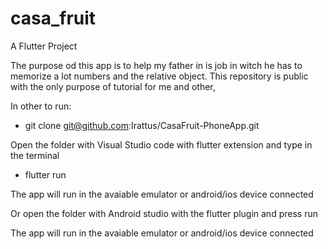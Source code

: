 # casa_fruit

A Flutter Project

The purpose od this app is to help my father in is job in witch he has to memorize a lot numbers and the relative object.
This repository is public with the only purpose of tutorial for me and other,

In other to run:

- git clone git@github.com:Irattus/CasaFruit-PhoneApp.git

Open the folder with Visual Studio code with flutter extension and type in the terminal 
- flutter run

The app will run in the avaiable emulator or android/ios device connected

Or open the folder with Android studio with the flutter plugin and press run

The app will run in the avaiable emulator or android/ios device connected
